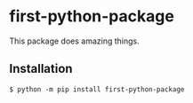 # first-python-package
This package does amazing things.

## Installation

```shell
$ python -m pip install first-python-package
```